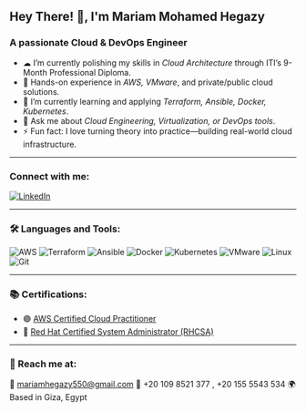 ## Hey There! 👋, I'm Mariam Mohamed Hegazy

### A passionate Cloud & DevOps Engineer


- ☁ I’m currently polishing my skills in *Cloud Architecture* through ITI’s 9-Month Professional Diploma.
- 🔧 Hands-on experience in *AWS, VMware*, and private/public cloud solutions.
- 🚀 I’m currently learning and applying *Terraform, Ansible, Docker, Kubernetes*.
- 💬 Ask me about *Cloud Engineering, Virtualization, or DevOps tools*.
- ⚡ Fun fact: I love turning theory into practice—building real-world cloud infrastructure.

---

### Connect with me:


[![LinkedIn](https://img.shields.io/badge/LinkedIn-Connect-blue?style=for-the-badge&logo=linkedin)](https://www.linkedin.com/in/mariam-mohamed-hegazy/)  

---

### 🛠 Languages and Tools:

![AWS](https://img.shields.io/badge/-AWS-232F3E?logo=amazonaws&logoColor=white&style=for-the-badge)
![Terraform](https://img.shields.io/badge/-Terraform-844FBA?logo=terraform&logoColor=white&style=for-the-badge)
![Ansible](https://img.shields.io/badge/-Ansible-EE0000?logo=ansible&logoColor=white&style=for-the-badge)
![Docker](https://img.shields.io/badge/-Docker-2496ED?logo=docker&logoColor=white&style=for-the-badge)
![Kubernetes](https://img.shields.io/badge/-Kubernetes-326CE5?logo=kubernetes&logoColor=white&style=for-the-badge)
![VMware](https://img.shields.io/badge/-VMware-607078?logo=vmware&logoColor=white&style=for-the-badge)
![Linux](https://img.shields.io/badge/-Linux-FCC624?logo=linux&logoColor=black&style=for-the-badge)
![Git](https://img.shields.io/badge/-Git-F05032?logo=git&logoColor=white&style=for-the-badge)

---

### 📚 Certifications:

- 🟣 [AWS Certified Cloud Practitioner](https://www.credly.com/badges/6d1dae28-8583-44e9-8f92-559ce1673603/public_url)
- 🔴 [Red Hat Certified System Administrator (RHCSA)](https://www.credly.com/badges/7d0cddad-3727-4c0a-b701-2b69b4aeb156/public_url)

---


### 📩 Reach me at:
📧 [mariamhegazy550@gmail.com](mariamhegazy550@gmail.com) 
📱 +20 109 8521 377
    , +20 155 5543 534
🌍 Based in Giza, Egypt
